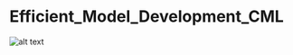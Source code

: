 # Efficient_Model_Development_CML

![alt text](http://https://github.com/pdefusco/myimages_repo/blob/main/olist_schema.png)
